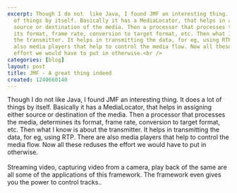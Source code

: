 ```yaml
---
excerpt: Though I do not  like Java, I found JMF an interesting thing. It does a lot
  of things by itself. Basically it has a MediaLocator, that helps in assigning either
  source or destination of the media. Then a processor that processes the media, determines
  its format, frame rate, conversion to target format, etc. Then what I know is about
  the transmitter. It helps in transmitting the data, for eg, using RTP. There are
  also media players that help to control the media flow. Now all these reduses the
  effort we would have to put in otherwise.<br />
categories: [blog]
layout: post
title: JMF - A great thing indeed
created: 1240660140
---
```

Though I do not  like Java, I found JMF an interesting thing. It does a lot of things by itself. Basically it has a MediaLocator, that helps in assigning either source or destination of the media. Then a processor that processes the media, determines its format, frame rate, conversion to target format, etc. Then what I know is about the transmitter. It helps in transmitting the data, for eg, using RTP. There are also media players that help to control the media flow. Now all these reduses the effort we would have to put in otherwise.<br /><br />Streaming video, capturing video from a camera, play back of the same are all some of the applications of this framework. The framework even gives you the power to control tracks..
